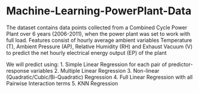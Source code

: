 # Machine-Learning-PowerPlant-Data

The dataset contains data points collected from a Combined Cycle Power Plant over 6 years (2006-2011), when the power plant was set to work with full load. Features consist of hourly average ambient variables Temperature (T), Ambient Pressure (AP), Relative Humidity (RH) and Exhaust Vacuum (V) to predict the net hourly electrical energy output (EP) of the plant

We will predict using:
    1. Simple Linear Regression for each pair of predictor-response variables
    2. Multiple Linear Regression
    3. Non-linear (Quadratic/Cubic/Bi-Quadratic) Regression
    4. Full Linear Regression with all Pairwise Interaction terms
    5. KNN Regression
